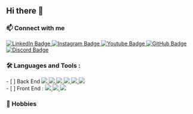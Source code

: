 ## Hi there 👋

### :mailbox: Connect with me
<div id="badges">
  <a href="https://www.linkedin.com/in/derek-hoogewerf/">
    <img src="https://img.shields.io/badge/LinkedIn-0e76a8?style=for-the-badge&logo=linkedin&logoColor=FFFFFF" alt="LinkedIn Badge"/>
  </a>
  <a href="https://www.instagram.com/derek_hoogewerf">
    <img src="https://img.shields.io/badge/Instagram-C13584?style=for-the-badge&logo=instagram&logoColor=FFDC80" alt="Instagram Badge"/>
  </a>
  <a href="https://www.youtube.com/@dbhoogewerf">
    <img src="https://img.shields.io/badge/Youtube-FF0000?style=for-the-badge&logo=youtube&logoColor=FFFFFF" alt="Youtube Badge"/>
  </a>
  <a href="https://github.com/derek-hoogewerf">
    <img src="https://img.shields.io/badge/GitHub-333?style=for-the-badge&logo=github&logoColor=FFFFFF" alt="GitHub Badge"/>
  </a>
  <a href="https://discordapp.com/users/cutthroat8636">
    <img src="https://img.shields.io/badge/Discord-738ADB?style=for-the-badge&logo=discord&logoColor=FFFFFF" alt="Discord Badge"/>
  </a>
</div>
 
### :hammer_and_wrench: Languages and Tools :
  <div id='backend'>
  - [ ] Back End
    <a href="#">
      <img src="https://img.shields.io/badge/Java-orange">
    </a>
    <a href="#">
      <img src="https://img.shields.io/badge/JavaScript-yellow">
    </a>
    <a href="#">
      <img src="https://img.shields.io/badge/NodeJS-green">
    </a>
    <a href="#">
      <img src="https://img.shields.io/badge/Perl-cyan">
    </a>
    <a href="#">
      <img src="https://img.shields.io/badge/Python-blue">
    </a>
    <a href="#">
      <img src="https://img.shields.io/badge/Ruby-red">
    </a>
  </div>
  <div id='frontend'>
  - [ ] Front End :
    <a href="#">
      <img src="https://img.shields.io/badge/HTMLX-grey">
    </a>
    <a href="#">
      <img src="https://img.shields.io/badge/MarkDown-black">
    </a>
    <a href="#">
      <img src="https://img.shields.io/badge/PHP-lightblue">
    </a>
  </div>




### :footprints: Hobbies

<!--
**derek-hoogewerf/derek-hoogewerf** is a ✨ _special_ ✨ repository because its `README.md` (this file) appears on your GitHub profile.

Here are some ideas to get you started:

- 🔭 I’m currently working on ...
- 🌱 I’m currently learning ...
- 👯 I’m looking to collaborate on ...
- 🤔 I’m looking for help with ...
- 💬 Ask me about ...
- 📫 How to reach me: ...
- 😄 Pronouns: ...
- ⚡ Fun fact: ...
-->
